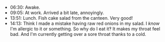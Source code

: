 - 06:30: Awake.
- 09:05: At work. Arrived a bit late, annoyingly. 
- 13:51: Lunch. Fish cake salad from the canteen. Very good!
- 14:13: Think I made a mistake having raw red onions in my salad. I *know* I'm allergic to it or something. So why do I eat it‽ It makes my throat feel bad. And I'm currently getting over a sore throat thanks to a cold.